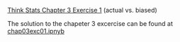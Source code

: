 [Think Stats Chapter 3 Exercise 1](http://greenteapress.com/thinkstats2/html/thinkstats2004.html#toc31) (actual vs. biased)

The solution to the chapeter 3 excercise can be found at [chap03exc01.ipnyb](chap03exc01.ipnyb)
